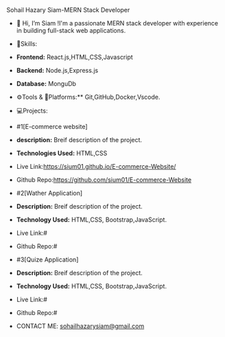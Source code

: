 Sohail Hazary Siam-MERN Stack Developer
- 👋 Hi, I’m Siam !I'm a passionate MERN stack developer with experience in building full-stack web applications.
- 🚀Skills:
- **Frontend:**
  React.js,HTML,CSS,Javascript
- **Backend:**
   Node.js,Express.js
- **Database:**
   MonguDb
- ⚙️Tools & 🗼Platforms:**
 Git,GitHub,Docker,Vscode.
- 💻Projects:
- #1[E-commerce website]
- **description:**
  Breif description of the project.
- **Technologies Used:**
HTML,CSS
- Live Link:https://sium01.github.io/E-commerce-Website/
- Github Repo:https://github.com/sium01/E-commerce-Website
- #2[Wather Application]
- **Description:**
  Breif description of the project.
- **Technology Used:**
  HTML,CSS, Bootstrap,JavaScript.
- Live Link:#
- Github Repo:#
- #3[Quize Application]
- **Description:**
  Breif description of the project.
- **Technology Used:**
  HTML,CSS, Bootstrap,JavaScript.
- Live Link:#
- Github Repo:#

- CONTACT ME:
sohailhazarysiam@gmail.com

